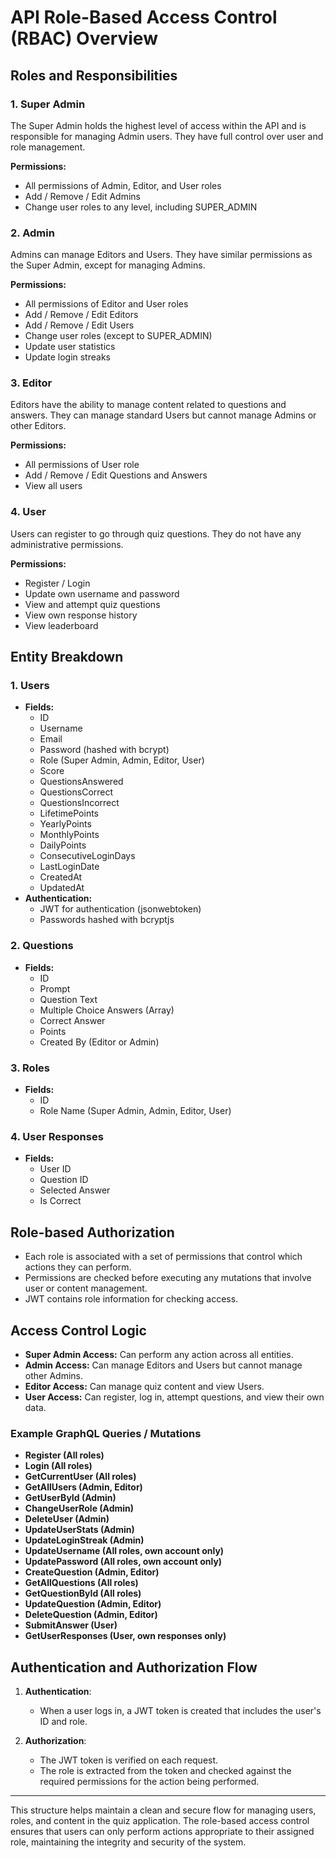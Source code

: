 # API Role-Based Access Control (RBAC) Overview

## Roles and Responsibilities

### 1. Super Admin

The Super Admin holds the highest level of access within the API and is responsible for managing Admin users. They have full control over user and role management.

**Permissions:**

- All permissions of Admin, Editor, and User roles
- Add / Remove / Edit Admins
- Change user roles to any level, including SUPER_ADMIN

### 2. Admin

Admins can manage Editors and Users. They have similar permissions as the Super Admin, except for managing Admins.

**Permissions:**

- All permissions of Editor and User roles
- Add / Remove / Edit Editors
- Add / Remove / Edit Users
- Change user roles (except to SUPER_ADMIN)
- Update user statistics
- Update login streaks

### 3. Editor

Editors have the ability to manage content related to questions and answers. They can manage standard Users but cannot manage Admins or other Editors.

**Permissions:**

- All permissions of User role
- Add / Remove / Edit Questions and Answers
- View all users

### 4. User

Users can register to go through quiz questions. They do not have any administrative permissions.

**Permissions:**

- Register / Login
- Update own username and password
- View and attempt quiz questions
- View own response history
- View leaderboard

## Entity Breakdown

### 1. Users

- **Fields:**
  - ID
  - Username
  - Email
  - Password (hashed with bcrypt)
  - Role (Super Admin, Admin, Editor, User)
  - Score
  - QuestionsAnswered
  - QuestionsCorrect
  - QuestionsIncorrect
  - LifetimePoints
  - YearlyPoints
  - MonthlyPoints
  - DailyPoints
  - ConsecutiveLoginDays
  - LastLoginDate
  - CreatedAt
  - UpdatedAt
- **Authentication:**
  - JWT for authentication (jsonwebtoken)
  - Passwords hashed with bcryptjs

### 2. Questions

- **Fields:**
  - ID
  - Prompt
  - Question Text
  - Multiple Choice Answers (Array)
  - Correct Answer
  - Points
  - Created By (Editor or Admin)

### 3. Roles

- **Fields:**
  - ID
  - Role Name (Super Admin, Admin, Editor, User)

### 4. User Responses

- **Fields:**
  - User ID
  - Question ID
  - Selected Answer
  - Is Correct

## Role-based Authorization

- Each role is associated with a set of permissions that control which actions they can perform.
- Permissions are checked before executing any mutations that involve user or content management.
- JWT contains role information for checking access.

## Access Control Logic

- **Super Admin Access:** Can perform any action across all entities.
- **Admin Access:** Can manage Editors and Users but cannot manage other Admins.
- **Editor Access:** Can manage quiz content and view Users.
- **User Access:** Can register, log in, attempt questions, and view their own data.

### Example GraphQL Queries / Mutations

- **Register (All roles)**
- **Login (All roles)**
- **GetCurrentUser (All roles)**
- **GetAllUsers (Admin, Editor)**
- **GetUserById (Admin)**
- **ChangeUserRole (Admin)**
- **DeleteUser (Admin)**
- **UpdateUserStats (Admin)**
- **UpdateLoginStreak (Admin)**
- **UpdateUsername (All roles, own account only)**
- **UpdatePassword (All roles, own account only)**
- **CreateQuestion (Admin, Editor)**
- **GetAllQuestions (All roles)**
- **GetQuestionById (All roles)**
- **UpdateQuestion (Admin, Editor)**
- **DeleteQuestion (Admin, Editor)**
- **SubmitAnswer (User)**
- **GetUserResponses (User, own responses only)**

## Authentication and Authorization Flow

1. **Authentication**:

   - When a user logs in, a JWT token is created that includes the user's ID and role.

2. **Authorization**:
   - The JWT token is verified on each request.
   - The role is extracted from the token and checked against the required permissions for the action being performed.

---

This structure helps maintain a clean and secure flow for managing users, roles, and content in the quiz application. The role-based access control ensures that users can only perform actions appropriate to their assigned role, maintaining the integrity and security of the system.
